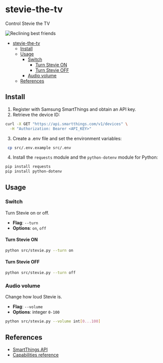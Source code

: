 # stevie-the-tv

Control Stevie the TV

![Reclining best friends](https://i.giphy.com/media/v1.Y2lkPTc5MGI3NjExZjB6dzN4dnM2Z3FsZGVpNGl5NGJ1Mm00NXRrb3F4OGZ2ZHFxdGZrcyZlcD12MV9pbnRlcm5hbF9naWZfYnlfaWQmY3Q9Zw/r728rYRDDKzp6/giphy.gif)

- [stevie-the-tv](#stevie-the-tv)
  - [Install](#install)
  - [Usage](#usage)
    - [Switch](#switch)
      - [Turn Stevie ON](#turn-stevie-on)
      - [Turn Stevie OFF](#turn-stevie-off)
    - [Audio volume](#audio-volume)
  - [References](#references)

## Install

1. Register with Samsung SmartThings and obtain an API key.
2. Retrieve the device ID:

```sh
curl -X GET "https://api.smartthings.com/v1/devices" \
  -H "Authorization: Bearer <API_KEY>"
```

3. Create a .env file and set the environment variables:

```sh
 cp src/.env.example src/.env
```

4. Install the `requests` module and the `python-dotenv` module for Python:

```sh
pip install requests
pip install python-dotenv
```

## Usage

### Switch

Turn Stevie on or off.

- **Flag**: `--turn`
- **Options**: `on`, `off`

#### Turn Stevie ON

```sh
python src/stevie.py --turn on
```

#### Turn Stevie OFF

```sh
python src/stevie.py --turn off
```

### Audio volume

Change how loud Stevie is.

- **Flag**: `--volume`
- **Options**: integer `0-100`

```sh
python src/stevie.py --volume int[0...100]
```

## References

- [SmartThings API](https://developer.smartthings.com/docs/api/public)
- [Capabilities reference](https://developer.smartthings.com/docs/devices/capabilities/capabilities-reference)
